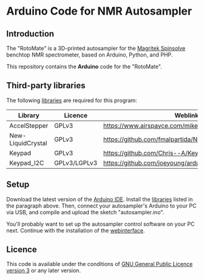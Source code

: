 # Arduino Code for NMR Autosampler

## Introduction

The "RotoMate" is a 3D-printed autosampler for the [Magritek Spinsolve](https://magritek.com/products/spinsolve/) benchtop NMR spectrometer, based on Arduino, Python, and PHP.

This repository contains the **Arduino** code for the "RotoMate".

## Third-party libraries

The following [libraries](https://www.arduino.cc/en/guide/libraries) are required for this program:

| Library           | Licence      | Weblink                                               |
| ------------------|--------------|-------------------------------------------------------|
| AccelStepper      | GPLv3        | https://www.airspayce.com/mikem/arduino/AccelStepper/ |
| New-LiquidCrystal | GPLv3        | https://github.com/fmalpartida/New-LiquidCrystal      |
| Keypad            | GPLv3        | https://github.com/Chris--A/Keypad                    |
| Keypad_I2C        | GPLv3/LGPLv3 | https://github.com/joeyoung/arduino_keypads           |

## Setup

Download the latest version of the [Arduino IDE](https://www.arduino.cc/en/software). Install the [libraries](https://www.arduino.cc/en/guide/libraries) listed in the paragraph above. Then, connect your autosampler's Arduino to your PC via USB, and compile and upload the sketch "autosampler.ino".

You'll probably want to set up the autosampler control software on your PC next. Continue with the installation of the [webinterface](https://github.com/marcodyga/nmr_autosampler_webapp).

## Licence

This code is available under the conditions of [GNU General Public Licence version 3](https://www.gnu.org/licenses/gpl-3.0.en.html) or any later version.

